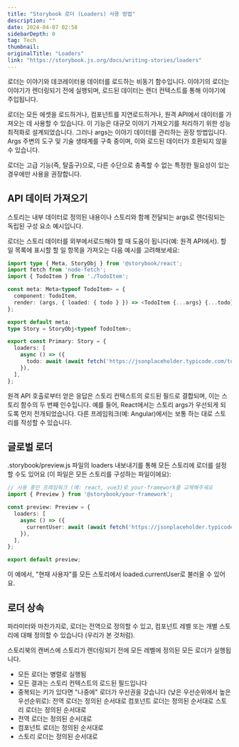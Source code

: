 ```yaml
---
title: "Storybook 로더 (Loaders) 사용 방법"
description: ""
date: 2024-04-07 02:58
sidebarDepth: 0
tag: Tech
thumbnail: 
originalTitle: "Loaders"
link: "https://storybook.js.org/docs/writing-stories/loaders"
---
```



로더는 이야기와 데코레이터용 데이터를 로드하는 비동기 함수입니다. 이야기의 로더는 이야기가 렌더링되기 전에 실행되며, 로드된 데이터는 렌더 컨텍스트를 통해 이야기에 주입됩니다.

로더는 모든 에셋을 로드하거나, 컴포넌트를 지연로드하거나, 원격 API에서 데이터를 가져오는 데 사용할 수 있습니다. 이 기능은 대규모 이야기 가져오기를 처리하기 위한 성능 최적화로 설계되었습니다. 그러나 args는 이야기 데이터를 관리하는 권장 방법입니다. Args 주변의 도구 및 기술 생태계를 구축 중이며, 이와 로드된 데이터가 호환되지 않을 수 있습니다.

로더는 고급 기능(즉, 탈출구)으로, 다른 수단으로 충족할 수 없는 특정한 필요성이 있는 경우에만 사용을 권장합니다.

## API 데이터 가져오기



스토리는 내부 데이터로 정의된 내용이나 스토리와 함께 전달되는 args로 렌더링되는 독립된 구성 요소 예시입니다.

로더는 스토리 데이터를 외부에서로드해야 할 때 도움이 됩니다(예: 원격 API에서). 할 일 목록에 표시할 할 일 항목을 가져오는 다음 예시를 고려해보세요:

```typescript
import type { Meta, StoryObj } from '@storybook/react';
import fetch from 'node-fetch';
import { TodoItem } from './TodoItem';

const meta: Meta<typeof TodoItem> = {
  component: TodoItem,
  render: (args, { loaded: { todo } }) => <TodoItem {...args} {...todo} />,
};

export default meta;
type Story = StoryObj<typeof TodoItem>;

export const Primary: Story = {
  loaders: [
    async () => ({
      todo: await (await fetch('https://jsonplaceholder.typicode.com/todos/1')).json(),
    }),
  ],
};
```

원격 API 호출로부터 얻은 응답은 스토리 컨텍스트의 로드된 필드로 결합되며, 이는 스토리 함수의 두 번째 인수입니다. 예를 들어, React에서는 스토리 args가 우선되게 되도록 먼저 전개되었습니다. 다른 프레임워크(예: Angular)에서는 보통 하는 대로 스토리를 작성할 수 있습니다.



## 글로벌 로더

.storybook/preview.js 파일의 loaders 내보내기를 통해 모든 스토리에 로더를 설정할 수도 있어요 (이 파일은 모든 스토리를 구성하는 파일이에요):

```typescript
// 사용 중인 프레임워크 (예: react, vue3)로 your-framework를 교체해주세요
import { Preview } from '@storybook/your-framework';

const preview: Preview = {
  loaders: [
    async () => ({
      currentUser: await (await fetch('https://jsonplaceholder.typicode.com/users/1')).json(),
    }),
  ],
};

export default preview;
```

이 예에서, "현재 사용자"를 모든 스토리에서 loaded.currentUser로 불러올 수 있어요.



## 로더 상속

파라미터와 마찬가지로, 로더는 전역으로 정의할 수 있고, 컴포넌트 레벨 또는 개별 스토리에 대해 정의할 수 있습니다 (우리가 본 것처럼).

스토리북의 캔버스에 스토리가 렌더링되기 전에 모든 레벨에 정의된 모든 로더가 실행됩니다.

- 모든 로더는 병렬로 실행됨
- 모든 결과는 스토리 컨텍스트의 로드된 필드입니다
- 중복되는 키가 있다면 "나중에" 로더가 우선권을 갖습니다 (낮은 우선순위에서 높은 우선순위로):
전역 로더는 정의된 순서대로
컴포넌트 로더는 정의된 순서대로
스토리 로더는 정의된 순서대로
- 전역 로더는 정의된 순서대로
- 컴포넌트 로더는 정의된 순서대로
- 스토리 로더는 정의된 순서대로